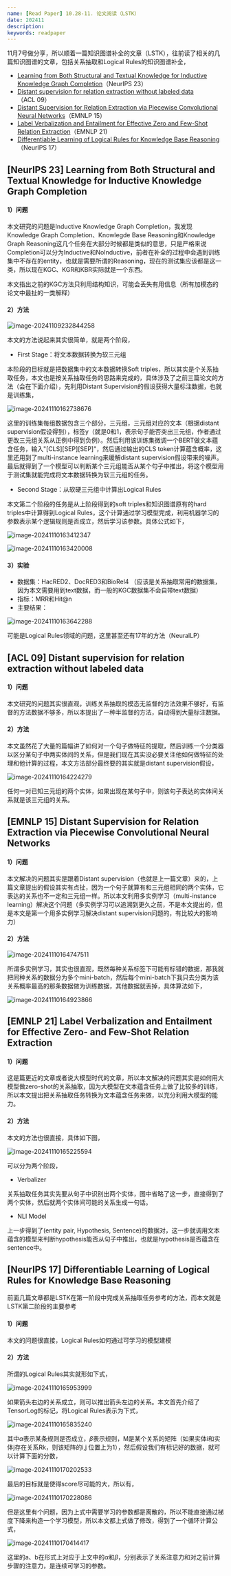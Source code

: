 ```yaml
---
name: [Read Paper] 10.28-11. 论文阅读（LSTK）
date: 202411
description: 
keywords: readpaper
---
```


11月7号做分享，所以顺着一篇知识图谱补全的文章（LSTK），往前读了相关的几篇知识图谱的文章，包括关系抽取和Logical Rules的知识图谱补全，

- [Learning from Both Structural and Textual Knowledge for Inductive Knowledge Graph Completion](https://proceedings.neurips.cc/paper_files/paper/2023/hash/544242770e8333875325d013328b2079-Abstract-Conference.html)（NeurIPS 23）
- [Distant supervision for relation extraction without labeled data](https://aclanthology.org/P09-1113/)（ACL 09）
- [Distant Supervision for Relation Extraction via Piecewise Convolutional Neural Networks](https://aclanthology.org/D15-1203/)（EMNLP 15）
- [Label Verbalization and Entailment for Effective Zero and Few-Shot Relation Extraction](https://aclanthology.org/2021.emnlp-main.92/)（EMNLP 21)
- [Differentiable Learning of Logical Rules for Knowledge Base Reasoning](https://arxiv.org/abs/1702.08367)（NeurIPS 17）

## [NeurIPS 23] Learning from Both Structural and Textual Knowledge for Inductive Knowledge Graph Completion

#### 1）问题

本文研究的问题是Inductive Knowledge Graph Completion，我发现Knowledge Graph Completion、Knowlegde Base Reasoning和Knowledge Graph Reasoning这几个任务在大部分时候都是类似的意思，只是严格来说Completion可以分为Inductive和NoInductive，前者在补全的过程中会遇到训练集中不存在的entity，也就是需要所谓的Reasoning，现在的测试集应该都是这一类，所以现在KGC、KGR和KBR实际就是一个东西。

本文指出之前的KGC方法只利用结构知识，可能会丢失有用信息（所有加模态的论文中最扯的一类解释）

#### 2）方法

![image-20241109232844258](../image/2024/image-20241109232844258.png)

本文的方法说起来其实很简单，就是两个阶段，

- First Stage：将文本数据转换为软三元组

本阶段的目标就是把数据集中的文本数据转换Soft triples，所以其实是个关系抽取任务，本文也是按关系抽取任务的思路来完成的，具体涉及了之前三篇论文的方法（会在下面介绍），先利用Distant Supervision的假设获得大量标注数据，也就是训练集，

![image-20241110162738676](../image/2024/image-20241110162738676.png)

这里的训练集每组数据包含三个部分，三元组，三元组对应的文本（根据distant supervision假设得到），标签y（就是0和1，表示句子能否突出三元组，作者通过更改三元组关系从正例中得到负例）。然后利用该训练集微调一个BERT做文本蕴含任务，输入"[CLS]<triple>[SEP]<sentence>[SEP]"，然后通过输出的CLS token计算蕴含概率，这里还用到了multi-instance learning来缓解distant supervision假设带来的噪声。最后就得到了一个模型可以判断某个三元组能否从某个句子中推出，将这个模型用于测试集就能完成将文本数据转换为软三元组的任务。

- Second Stage：从软硬三元组中计算出Logical Rules

本文第二个阶段的任务是从上阶段得到的soft triples和知识图谱原有的hard triples中计算得到Logical Rules，这个计算通过学习模型完成，利用机器学习的参数表示某个逻辑规则是否成立，然后学习该参数。具体公式如下，

![image-20241110163412347](../image/2024/image-20241110163412347.png)

![image-20241110163420008](../image/2024/image-20241110163420008.png)

#### 3）实验

- 数据集：HacRED2、DocRED3和BioRel4 （应该是关系抽取常用的数据集，因为本文需要用到text数据，而一般的KGC数据集不会自带text数据）
- 指标：MRR和Hit@n
- 主要结果：

![image-20241110163642288](../image/2024/image-20241110163642288.png)

可能是Logical Rules领域的问题，这里甚至还有17年的方法（NeuralLP）

## [ACL 09] Distant supervision for relation extraction without labeled data

#### 1）问题

本文研究的问题其实很直观，训练关系抽取的模态无监督的方法效果不够好，有监督的方法数据不够多，所以本提出了一种半监督的方法，自动得到大量标注数据。

#### 2）方法

本文虽然花了大量的篇幅讲了如何对一个句子做特征的提取，然后训练一个分类器以区分某句子中两实体间的关系，但是我们现在其实没必要关注他如何做特征的处理和他计算的过程，本文方法部分最终要的其实就是distant supervision假设，

![image-20241110164224279](../image/2024/image-20241110164224279.png)

任何一对已知三元组的两个实体，如果出现在某句子中，则该句子表达的实体间关系就是该三元组的关系。

## [EMNLP 15] Distant Supervision for Relation Extraction via Piecewise Convolutional Neural Networks

#### 1）问题

本文解决的问题其实是跟着Distant supervision（也就是上一篇文章）来的，上篇文章提出的假设其实有点扯，因为一个句子就算有和三元组相同的两个实体，它表达的关系也不一定和三元组一样。所以本文利用多实例学习（multi-instance learning）解决这个问题（多实例学习可以追溯到更久之前，不是本文提出的，但是本文是第一个用多实例学习解决distant supervision问题的，有比较大的影响力）

#### 2）方法

![image-20241110164747511](../image/2024/image-20241110164747511.png)

所谓多实例学习，其实也很直观，既然每种关系标签下可能有标错的数据，那我就把同种关系的数据分为多个mini-batch，然后每个mini-batch下我只去分类为该关系概率最高的那条数据做为训练数据，其他数据就丢掉，具体算法如下，

![image-20241110164923866](../image/2024/image-20241110164923866.png)

## [EMNLP 21] Label Verbalization and Entailment for Effective Zero- and Few-Shot Relation Extraction

#### 1）问题

这是篇更近的文章或者说大模型时代的文章，所以本文解决的问题其实是如何用大模型做zero-shot的关系抽取，因为大模型在文本蕴含任务上做了比较多的训练，所以本文提出把关系抽取任务转换为文本蕴含任务来做，以充分利用大模型的能力。

#### 2）方法

本文的方法也很直接，具体如下图，

![image-20241110165225594](../image/2024/image-20241110165225594.png)

可以分为两个阶段，

- Verbalizer

关系抽取任务其实先要从句子中识别出两个实体，图中省略了这一步，直接得到了两个实体，然后就两个实体间可能的关系生成一句话。

- NLI Model

上一步得到了(entity pair, Hypothesis, Sentence)的数据对，这一步就调用文本蕴含的模型来判断hypothesis能否从句子中推出，也就是hypothesis是否蕴含在sentence中。

## [NeurIPS 17] Differentiable Learning of Logical Rules for Knowledge Base Reasoning

前面几篇文章都是LSTK在第一阶段中完成关系抽取任务参考的方法，而本文就是LSTK第二阶段的主要参考

#### 1）问题

本文的问题很直接，Logical Rules如何通过可学习的模型建模

#### 2）方法

所谓的Logical Rules其实就形如下式，

![image-20241110165953999](../image/2024/image-20241110165953999.png)

如果箭头右边的关系成立，则可以推出箭头左边的关系。本文首先介绍了TensorLog的标记，将Logical Rules表示为下式，

![image-20241110165835240](../image/2024/image-20241110165835240.png)

其中$\alpha$表示某条规则是否成立，$\beta$表示规则，M是某个关系的矩阵（如果实体i和实体j存在关系Rk，则该矩阵的i,j 位置上为1），然后假设我们有标记好的数据，就可以计算下面的分数，

![image-20241110170202533](../image/2024/image-20241110170202533.png)

最后的目标就是使得score尽可能的大，所以有，

![image-20241110170228086](../image/2024/image-20241110170228086.png)

但是这里有个问题，因为上式中需要学习的参数都是离散的，所以不能直接通过梯度下降来构造一个学习模型，所以本文都上式做了修改，得到了一个循环计算公式，

![image-20241110170414417](../image/2024/image-20241110170414417.png)

这里的a、b在形式上对应于上文中的$\alpha$和$\beta$，分别表示了关系注意力和对之前计算步骤的注意力，是连续可学习的参数。
